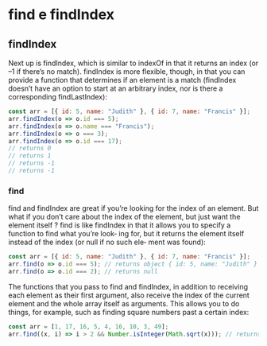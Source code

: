 # find e findIndex


## findIndex

Next up is findIndex, which is similar to indexOf in that it returns an index (or –1 if there’s no match). findIndex is more flexible, though, in that you can provide a function that determines if an element is a match (findIndex doesn’t have an option to start at an arbitrary index, nor is there a corresponding findLastIndex):
```javascript
const arr = [{ id: 5, name: "Judith" }, { id: 7, name: "Francis" }];
arr.findIndex(o => o.id === 5);
arr.findIndex(o => o.name === "Francis");
arr.findIndex(o => o === 3);
arr.findIndex(o => o.id === 17);
// returns 0
// returns 1
// returns -1
// returns -1
```

### find 

find and findIndex are great if you’re looking for the index of an element. But what if you don’t care about the index of the element, but just want the element itself ? find is like findIndex in that it allows you to specify a function to find what you’re look‐ ing for, but it returns the element itself instead of the index (or null if no such ele‐ ment was found):

```javascript
const arr = [{ id: 5, name: "Judith" }, { id: 7, name: "Francis" }]; 
arr.find(o => o.id === 5); // returns object { id: 5, name: "Judith" } 
arr.find(o => o.id === 2); // returns null
```

The functions that you pass to find and findIndex, in addition to receiving each element as their first argument, also receive the index of the current element and the whole array itself as arguments. This allows you to do things, for example, such as finding square numbers past a certain index:
```javascript
const arr = [1, 17, 16, 5, 4, 16, 10, 3, 49];
arr.find((x, i) => i > 2 && Number.isInteger(Math.sqrt(x))); // returns 4
```
